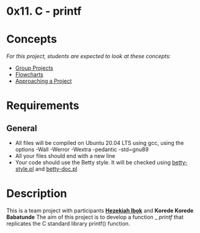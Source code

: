 # 0x11. C - printf
# Concepts
_For this project, students are expected to look at these concepts:_
  - [Group Projects](https://alx-intranet.hbtn.io/concepts/111)
  - [Flowcharts](https://alx-intranet.hbtn.io/concepts/130)
  - [Approaching a Project](https://alx-intranet.hbtn.io/concepts/350)
# Requirements
## General
  - All files will be compiled on Ubuntu 20.04 LTS using gcc, using the options -Wall -Werror -Wextra -pedantic -std=gnu89
  - All your files should end with a new line
  - Your code should use the Betty style. It will be checked using [betty-style.pl](https://github.com/holbertonschool/Betty/blob/master/betty-style.pl) and [betty-doc.pl](https://github.com/holbertonschool/Betty/blob/master/betty-doc.pl)
# Description
This is a team project with participants [**Hezekiah Ibok**](https://alx-intranet.hbtn.io/link_trackings/click?to=eyJpIjo2OTEsInUiOiJodHRwczovL2dpdGh1Yi5jb20vaGV6aW9uMTUyNzIifQ%3D%3D) and **Korede Korede Babatunde** 
The aim of this project is to develop a function _ _printf_ that replicates the C standard library printf() function.

